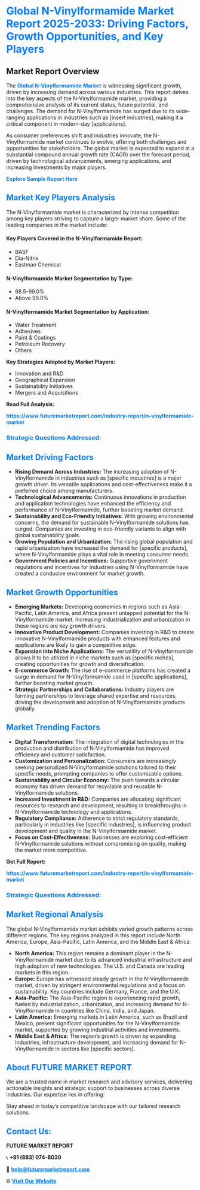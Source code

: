 <h1 style="color: #007BFF;">Global N-Vinylformamide Market Report 2025-2033: Driving Factors, Growth Opportunities, and Key Players</h1>

<section id="overview">
<h2>Market Report Overview</h2>
<p>The <a href="https://www.futuremarketreport.com/industry-report/n-vinylformamide-market" style="color: #007BFF; text-decoration: none;"><strong>Global N-Vinylformamide Market</strong></a> is witnessing significant growth, driven by increasing demand across various industries. This report delves into the key aspects of the N-Vinylformamide market, providing a comprehensive analysis of its current status, future potential, and challenges. The demand for N-Vinylformamide has surged due to its wide-ranging applications in industries such as [insert industries], making it a critical component in modern-day [applications].</p>
<p>As consumer preferences shift and industries innovate, the N-Vinylformamide market continues to evolve, offering both challenges and opportunities for stakeholders. The global market is expected to expand at a substantial compound annual growth rate (CAGR) over the forecast period, driven by technological advancements, emerging applications, and increasing investments by major players.</p>
</section>

<section id="overview">
<p><a href="https://www.futuremarketreport.com/request-sample/reportId=42043" style="color: #007BFF; text-decoration: none;"><strong>Explore Sample Report Here</strong></a></p>
</section>

<section id="key-players">
<h2 style="color: #007BFF;">Market Key Players Analysis</h2>
<p>The N-Vinylformamide market is characterized by intense competition among key players striving to capture a larger market share. Some of the leading companies in the market include:</p>
<h4>Key Players Covered in the N-Vinylformamide Report:</h4>
<ul><li>BASF</li><li>Dia-Nitrix</li><li>Eastman Chemical</li></ul>
<h4>N-Vinylformamide Market Segmentation by Type:</h4>
<ul><li>98.5-99.0%</li><li>Above 99.0%</li></ul>

<h4>N-Vinylformamide Market Segmentation by Application:</h4>
<ul><li>Water Treatment</li><li>Adhesives</li><li>Paint &amp; Coatings</li><li>Petroleum Recovery</li><li>Others</li></ul>
<p><strong>Key Strategies Adopted by Market Players:</strong></p>
<ul>
<li>Innovation and R&D</li>
<li>Geographical Expansion</li>
<li>Sustainability Initiatives</li>
<li>Mergers and Acquisitions</li>
</ul>
</section>

<section>
<p><strong>Read Full Analysis: </strong></p><a href="https://www.futuremarketreport.com/industry-report/n-vinylformamide-market" style="color: #007BFF; text-decoration: none;"><strong>https://www.futuremarketreport.com/industry-report/n-vinylformamide-market</strong></a>
<h3 style="color: #007BFF;">Strategic Questions Addressed:</h3>
</section>

<section id="driving-factors">
<h2 style="color: #007BFF;">Market Driving Factors</h2>
<ul>
<li><strong>Rising Demand Across Industries:</strong> The increasing adoption of N-Vinylformamide in industries such as [specific industries] is a major growth driver. Its versatile applications and cost-effectiveness make it a preferred choice among manufacturers.</li>
<li><strong>Technological Advancements:</strong> Continuous innovations in production and application technologies have enhanced the efficiency and performance of N-Vinylformamide, further boosting market demand.</li>
<li><strong>Sustainability and Eco-Friendly Initiatives:</strong> With growing environmental concerns, the demand for sustainable N-Vinylformamide solutions has surged. Companies are investing in eco-friendly variants to align with global sustainability goals.</li>
<li><strong>Growing Population and Urbanization:</strong> The rising global population and rapid urbanization have increased the demand for [specific products], where N-Vinylformamide plays a vital role in meeting consumer needs.</li>
<li><strong>Government Policies and Incentives:</strong> Supportive government regulations and incentives for industries using N-Vinylformamide have created a conducive environment for market growth.</li>
</ul>
</section>

<section id="growth-opportunities">
<h2 style="color: #007BFF;">Market Growth Opportunities</h2>
<ul>
<li><strong>Emerging Markets:</strong> Developing economies in regions such as Asia-Pacific, Latin America, and Africa present untapped potential for the N-Vinylformamide market. Increasing industrialization and urbanization in these regions are key growth drivers.</li>
<li><strong>Innovative Product Development:</strong> Companies investing in R&D to create innovative N-Vinylformamide products with enhanced features and applications are likely to gain a competitive edge.</li>
<li><strong>Expansion into Niche Applications:</strong> The versatility of N-Vinylformamide allows it to be utilized in niche markets such as [specific niches], creating opportunities for growth and diversification.</li>
<li><strong>E-commerce Growth:</strong> The rise of e-commerce platforms has created a surge in demand for N-Vinylformamide used in [specific applications], further boosting market growth.</li>
<li><strong>Strategic Partnerships and Collaborations:</strong> Industry players are forming partnerships to leverage shared expertise and resources, driving the development and adoption of N-Vinylformamide products globally.</li>
</ul>
</section>

<section id="trending-factors">
<h2 style="color: #007BFF;">Market Trending Factors</h2>
<ul>
<li><strong>Digital Transformation:</strong> The integration of digital technologies in the production and distribution of N-Vinylformamide has improved efficiency and customer satisfaction.</li>
<li><strong>Customization and Personalization:</strong> Consumers are increasingly seeking personalized N-Vinylformamide solutions tailored to their specific needs, prompting companies to offer customizable options.</li>
<li><strong>Sustainability and Circular Economy:</strong> The push towards a circular economy has driven demand for recyclable and reusable N-Vinylformamide solutions.</li>
<li><strong>Increased Investment in R&D:</strong> Companies are allocating significant resources to research and development, resulting in breakthroughs in N-Vinylformamide technology and applications.</li>
<li><strong>Regulatory Compliance:</strong> Adherence to strict regulatory standards, particularly in industries like [specific industries], is influencing product development and quality in the N-Vinylformamide market.</li>
<li><strong>Focus on Cost-Effectiveness:</strong> Businesses are exploring cost-efficient N-Vinylformamide solutions without compromising on quality, making the market more competitive.</li>
</ul>
</section>

<section>
<p><strong>Get Full Report: </strong></p><a href="https://www.futuremarketreport.com/industry-report/n-vinylformamide-market" style="color: #007BFF; text-decoration: none;"><strong>https://www.futuremarketreport.com/industry-report/n-vinylformamide-market</strong></a>
<h3 style="color: #007BFF;">Strategic Questions Addressed:</h3>
</section>


<section id="regional-analysis">
<h2 style="color: #007BFF;">Market Regional Analysis</h2>
<p>The global N-Vinylformamide market exhibits varied growth patterns across different regions. The key regions analyzed in this report include North America, Europe, Asia-Pacific, Latin America, and the Middle East & Africa:</p>
<ul>
<li><strong>North America:</strong> This region remains a dominant player in the N-Vinylformamide market due to its advanced industrial infrastructure and high adoption of new technologies. The U.S. and Canada are leading markets in this region.</li>
<li><strong>Europe:</strong> Europe has witnessed steady growth in the N-Vinylformamide market, driven by stringent environmental regulations and a focus on sustainability. Key countries include Germany, France, and the U.K.</li>
<li><strong>Asia-Pacific:</strong> The Asia-Pacific region is experiencing rapid growth, fueled by industrialization, urbanization, and increasing demand for N-Vinylformamide in countries like China, India, and Japan.</li>
<li><strong>Latin America:</strong> Emerging markets in Latin America, such as Brazil and Mexico, present significant opportunities for the N-Vinylformamide market, supported by growing industrial activities and investments.</li>
<li><strong>Middle East & Africa:</strong> The region’s growth is driven by expanding industries, infrastructure development, and increasing demand for N-Vinylformamide in sectors like [specific sectors].</li>
</ul>
</section>

<footer>
<h2 style="color: #007BFF;">About FUTURE MARKET REPORT</h2>
<p>We are a trusted name in market research and advisory services, delivering actionable insights and strategic support to businesses across diverse industries. Our expertise lies in offering:</p>

<p>Stay ahead in today’s competitive landscape with our tailored research solutions.</p>

<h2 style="color: #007BFF;">Contact Us:</h2>
<p><strong>FUTURE MARKET REPORT</strong></p>
<p>📞 <strong>+91 (883) 074-8030</strong></p>
<p>📧 <strong><a href="mailto:help@futuremarketreport.com" style="color: #007BFF;">help@futuremarketreport.com</a></strong></p>
<p>🌐 <strong><a href="https://www.futuremarketreport.com/" style="color: #007BFF;">Visit Our Website</a></strong></p>
</footer>